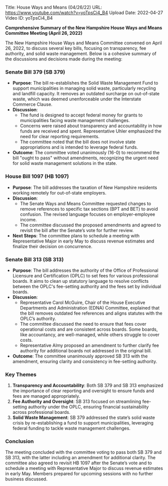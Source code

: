 Title: House Ways and Means (04/26/22)
URL: https://www.youtube.com/watch?v=yoTpsCi4_B4
Upload Date: 2022-04-27
Video ID: yoTpsCi4_B4

**Comprehensive Summary of the New Hampshire House Ways and Means Committee Meeting (April 26, 2022)**

The New Hampshire House Ways and Means Committee convened on April 26, 2022, to discuss several key bills, focusing on transparency, fee authority, and solid waste management. Below is a cohesive summary of the discussions and decisions made during the meeting:

### **Senate Bill 379 (SB 379)**
- **Purpose**: The bill re-establishes the Solid Waste Management Fund to support municipalities in managing solid waste, particularly recycling and landfill capacity. It removes an outdated surcharge on out-of-state waste, which was deemed unenforceable under the Interstate Commerce Clause.
- **Discussion**:
  - The fund is designed to accept federal money for grants to municipalities facing waste management challenges.
  - Concerns were raised about transparency and accountability in how funds are received and spent. Representative Uhler emphasized the need for clear reporting requirements.
  - The committee noted that the bill does not involve state appropriations and is intended to leverage federal funds.
- **Outcome**: The committee voted unanimously (16-0) to recommend the bill "ought to pass" without amendments, recognizing the urgent need for solid waste management solutions in the state.

### **House Bill 1097 (HB 1097)**
- **Purpose**: The bill addresses the taxation of New Hampshire residents working remotely for out-of-state employers.
- **Discussion**:
  - The Senate Ways and Means Committee requested changes to remove references to specific tax sections (BPT and BET) to avoid confusion. The revised language focuses on employer-employee income.
  - The committee discussed the proposed amendments and agreed to revisit the bill after the Senate’s vote for further review.
- **Next Steps**: The committee plans to schedule a meeting with Representative Major in early May to discuss revenue estimates and finalize their decision on concurrence.

### **Senate Bill 313 (SB 313)**
- **Purpose**: The bill addresses the authority of the Office of Professional Licensure and Certification (OPLC) to set fees for various professional boards. It aims to clean up statutory language to resolve conflicts between the OPLC's fee-setting authority and the fees set by individual boards.
- **Discussion**:
  - Representative Carol McGuire, Chair of the House Executive Departments and Administration (EDNA) Committee, explained that the bill removes outdated fee references and aligns statutes with the OPLC’s authority.
  - The committee discussed the need to ensure that fees cover operational costs and are consistent across boards. Some boards, like accountancy, are well-managed, while others struggle to cover costs.
  - Representative Almy proposed an amendment to further clarify fee authority for additional boards not addressed in the original bill.
- **Outcome**: The committee unanimously approved SB 313 with the amendment, ensuring clarity and consistency in fee-setting authority.

### **Key Themes**
1. **Transparency and Accountability**: Both SB 379 and SB 313 emphasized the importance of clear reporting and oversight to ensure funds and fees are managed appropriately.
2. **Fee Authority and Oversight**: SB 313 focused on streamlining fee-setting authority under the OPLC, ensuring financial sustainability across professional boards.
3. **Solid Waste Management**: SB 379 addressed the state’s solid waste crisis by re-establishing a fund to support municipalities, leveraging federal funding to tackle waste management challenges.

### **Conclusion**
The meeting concluded with the committee voting to pass both SB 379 and SB 313, with the latter including an amendment for additional clarity. The committee also agreed to revisit HB 1097 after the Senate’s vote and to schedule a meeting with Representative Major to discuss revenue estimates in early May. Members prepared for upcoming sessions with no further business discussed.